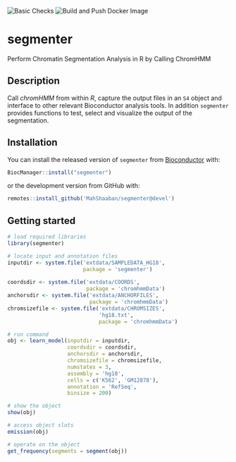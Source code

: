 ![Basic Checks](https://github.com/MahShaaban/segmenter/workflows/Basic%20Checks/badge.svg)
![Build and Push Docker Image](https://github.com/MahShaaban/segmenter/workflows/Build%20and%20Push%20Docker%20Image/badge.svg)

# segmenter

Perform Chromatin Segmentation Analysis in R by Calling ChromHMM

## Description

Call *chromHMM* from within *R*, capture the output files in an `S4`  object and 
interface to other relevant Bioconductor analysis tools. In addition `segmenter` 
provides functions to test, select and visualize the output of the segmentation.

## Installation

You can install the released version of `segmenter` from [Bioconductor](https://bioconductor.org/) with:

``` r
BiocManager::install("segmenter")
```

or the development version from GitHub with:

```r
remotes::install_github('MahShaaban/segmenter@devel')
```

## Getting started

```r
# load required libraries
library(segmenter)
```

```r
# locate input and annotation files
inputdir <- system.file('extdata/SAMPLEDATA_HG18',
                        package = 'segmenter')
                        
coordsdir <- system.file('extdata/COORDS',
                         package = 'chromhmmData')
anchorsdir <- system.file('extdata/ANCHORFILES',
                          package = 'chromhmmData')
chromsizefile <- system.file('extdata/CHROMSIZES',
                             'hg18.txt',
                             package = 'chromhmmData')
```

```r
# run command
obj <- learn_model(inputdir = inputdir,
                   coordsdir = coordsdir,
                   anchorsdir = anchorsdir,
                   chromsizefile = chromsizefile,
                   numstates = 3,
                   assembly = 'hg18',
                   cells = c('K562', 'GM12878'),
                   annotation = 'RefSeq',
                   binsize = 200)
```

```r
# show the object
show(obj)
```

```r
# access object slots
emission(obj)
```

```r
# operate on the object
get_frequency(segments = segment(obj))
```
